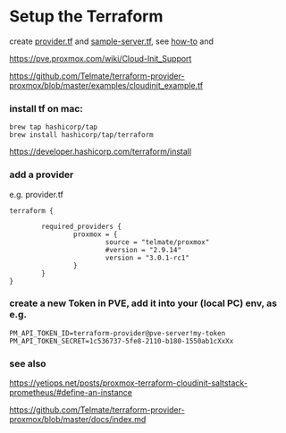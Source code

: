 
# Setup the Terraform

create [provider.tf](https://github.com/smirnov-mi/how-to/blob/main/proxmox/tf-mc-local/provider.tf) and
[sample-server.tf](https://github.com/smirnov-mi/how-to/blob/main/proxmox/tf-mc-local/srv-ubuntu1.tf),
see [how-to](https://github.com/smirnov-mi/how-to/tree/main/proxmox/tf-mc-local) and

https://pve.proxmox.com/wiki/Cloud-Init_Support

https://github.com/Telmate/terraform-provider-proxmox/blob/master/examples/cloudinit_example.tf


### install tf on mac:

```
brew tap hashicorp/tap
brew install hashicorp/tap/terraform
```
https://developer.hashicorp.com/terraform/install


### add a provider

e.g. provider.tf
```
terraform {

        required_providers {
                proxmox = {
                        source = "telmate/proxmox"
                        #version = "2.9.14"
                        version = "3.0.1-rc1"
                }
        }
}
```

### create a new Token in PVE, add it into your (local PC) env, as e.g.
```
PM_API_TOKEN_ID=terraform-provider@pve-server!my-token
PM_API_TOKEN_SECRET=1c536737-5fe8-2110-b180-1550ab1cXxXx
```


### see also 

https://yetiops.net/posts/proxmox-terraform-cloudinit-saltstack-prometheus/#define-an-instance

https://github.com/Telmate/terraform-provider-proxmox/blob/master/docs/index.md




